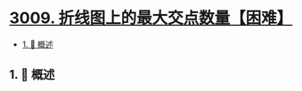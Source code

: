 # [3009. 折线图上的最大交点数量【困难】](https://github.com/Tdahuyou/TNotes.leetcode/tree/main/notes/3009.%20%E6%8A%98%E7%BA%BF%E5%9B%BE%E4%B8%8A%E7%9A%84%E6%9C%80%E5%A4%A7%E4%BA%A4%E7%82%B9%E6%95%B0%E9%87%8F%E3%80%90%E5%9B%B0%E9%9A%BE%E3%80%91)

<!-- region:toc -->

- [1. 📝 概述](#1--概述)

<!-- endregion:toc -->

## 1. 📝 概述

